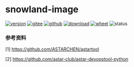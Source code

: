# snowland-image

[![version](https://img.shields.io/pypi/v/snowland-image.svg)](https://pypi.python.org/pypi/snowland-image)
[![gitee](https://gitee.com/snowlandltd/scikit-snowland/badge/star.svg)](https://gitee.com/snowlandltd/scikit-snowland/stargazers)
[![github](https://img.shields.io/github/stars/astar-club/scikit-snowland)](https://img.shields.io/github/stars/astar-club/scikit-snowland)
[![download](https://img.shields.io/pypi/dm/snowland-image.svg)](https://pypi.org/project/snowland-image)
[![wheel](https://img.shields.io/pypi/wheel/snowland-image.svg)](https://pypi.python.org/pypi/snowland-image)
![status](https://img.shields.io/pypi/status/snowland-image.svg)



### 参考资料

[1] https://github.com/ASTARCHEN/astartool

[2] https://github.com/astar-club/astar-devopstool-python
